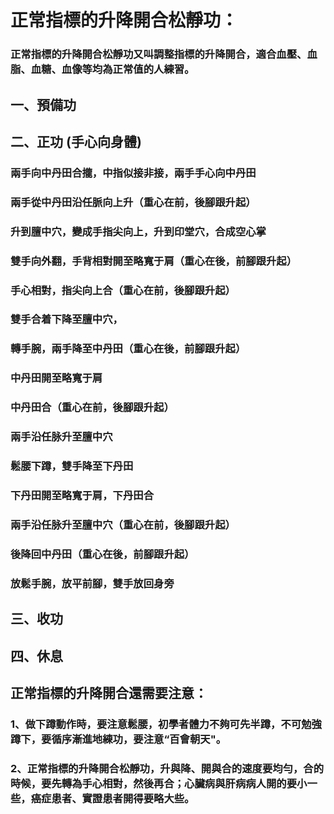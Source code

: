 # 正常指標的升降開合松靜功：
### 正常指標的升降開合松靜功又叫調整指標的升降開合，適合血壓、血脂、血糖、血像等均為正常值的人練習。

## 一、預備功

## 二、正功 (手心向身體)

### 兩手向中丹田合攏，中指似接非接，兩手手心向中丹田
### 兩手從中丹田沿任脈向上升（重心在前，後腳跟升起）
### 升到膻中穴，變成手指尖向上，升到印堂穴，合成空心掌
### 雙手向外翻，手背相對開至略寬于肩（重心在後，前腳跟升起）
### 手心相對，指尖向上合（重心在前，後腳跟升起）
### 雙手合着下降至膻中穴，
### 轉手腕，兩手降至中丹田（重心在後，前腳跟升起）
### 中丹田開至略寬于肩
### 中丹田合（重心在前，後腳跟升起）
### 兩手沿任脉升至膻中穴
### 鬆腰下蹲，雙手降至下丹田
### 下丹田開至略寬于肩，下丹田合
### 兩手沿任脉升至膻中穴（重心在前，後腳跟升起）
### 後降回中丹田（重心在後，前腳跟升起）
### 放鬆手腕，放平前腳，雙手放回身旁

## 三、收功

## 四、休息

## 正常指標的升降開合還需要注意：

### 1、做下蹲動作時，要注意鬆腰，初學者體力不夠可先半蹲，不可勉強蹲下，要循序漸進地練功，要注意“百會朝天"。
### 2、正常指標的升降開合松靜功，升與降、開與合的速度要均勻，合的時候，要先轉為手心相對，然後再合；心臟病與肝病病人開的要小一些，癌症患者、實證患者開得要略大些。
